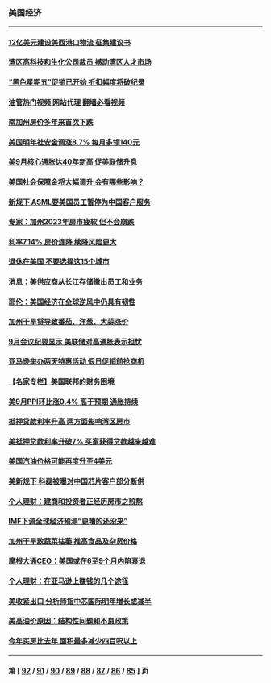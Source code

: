 ### 美国经济
---
#### [12亿美元建设美西港口物流 征集建议书](../../pages/ncid1078158/n13844991.md?10141245) 
#### [湾区高科技和生化公司裁员 撼动湾区人才市场](../../pages/ncid1078158/n13845006.md?10141245) 
#### [“黑色星期五”促销已开始 折扣幅度将破纪录](../../pages/ncid1078158/n13844909.md?10141245) 
#### [油管热门视频 网站代理 翻墙必看视频](http://209.222.30.114:81/youtube.html?10141245)
#### [南加州房价多年来首次下跌](../../pages/ncid1078158/n13844917.md?10141245) 
#### [美国明年社安金调涨8.7% 每月多领140元](../../pages/ncid1078158/n13844710.md?10141245) 
#### [美9月核心通胀达40年新高 促美联储升息](../../pages/ncid1078158/n13844694.md?10141245) 
#### [美国社会保障金将大幅调升 会有哪些影响？](../../pages/ncid1078158/n13844141.md?10141245) 
#### [新规下 ASML要美国员工暂停为中国客户服务](../../pages/ncid1078158/n13844245.md?10141245) 
#### [专家：加州2023年房市疲软 但不会崩跌](../../pages/ncid1078158/n13844185.md?10141245) 
#### [利率7.14% 房价连降 续降风险更大](../../pages/ncid1078158/n13844180.md?10141245) 
#### [退休在美国 不要选择这15个城市](../../pages/ncid1078158/n13844166.md?10141245) 
#### [消息：美供应商从长江存储撤出员工和业务](../../pages/ncid1078158/n13844051.md?10141245) 
#### [耶伦：美国经济在全球逆风中仍具有韧性](../../pages/ncid1078158/n13844079.md?10141245) 
#### [加州干旱将导致番茄、洋葱、大蒜涨价](../../pages/ncid1078158/n13844098.md?10141245) 
#### [9月会议纪要显示 美联储对高通胀表示担忧](../../pages/ncid1078158/n13844062.md?10141245) 
#### [亚马逊举办两天特惠活动 假日促销前抢商机](../../pages/ncid1078158/n13843985.md?10141245) 
#### [【名家专栏】美国联邦的财务困境](../../pages/ncid1078158/n13843895.md?10141245) 
#### [美9月PPI环比涨0.4% 高于预期 通胀持续](../../pages/ncid1078158/n13843971.md?10141245) 
#### [抵押贷款利率升高 两方面影响湾区房市](../../pages/ncid1078158/n13843517.md?10141245) 
#### [美抵押贷款利率升破7% 买家获得贷款越来越难](../../pages/ncid1078158/n13843404.md?10141245) 
#### [美国汽油价格可能再度升至4美元](../../pages/ncid1078158/n13843403.md?10141245) 
#### [美新规下 科磊被曝对中国芯片客户部分断供](../../pages/ncid1078158/n13843301.md?10141245) 
#### [个人理财：建商和投资者正经历房市之煎熬](../../pages/ncid1078158/n13843102.md?10141245) 
#### [IMF下调全球经济预测“更糟的还没来”](../../pages/ncid1078158/n13843243.md?10141245) 
#### [加州干旱致蔬菜枯萎 推高食品及杂货价格](../../pages/ncid1078158/n13842766.md?10141245) 
#### [摩根大通CEO：美国或在6至9个月内陷衰退](../../pages/ncid1078158/n13842767.md?10141245) 
#### [个人理财：在亚马逊上赚钱的几个途径](../../pages/ncid1078158/n13842437.md?10141245) 
#### [美收紧出口 分析师指中芯国际明年增长或减半](../../pages/ncid1078158/n13842512.md?10141245) 
#### [美高油价原因：结构性问题和不良政策](../../pages/ncid1078158/n13842452.md?10141245) 
#### [今年买房比去年 面积最多减少四百呎以上](../../pages/ncid1078158/n13842215.md?10141245) 

---
#### 第 [ [92](./92.md?10141245) / [91](./91.md?10141245) / [90](./90.md?10141245) / [89](./89.md?10141245) / [88](./88.md?10141245) / [87](./87.md?10141245) / [86](./86.md?10141245) / [85](./85.md?10141245) ] 页
